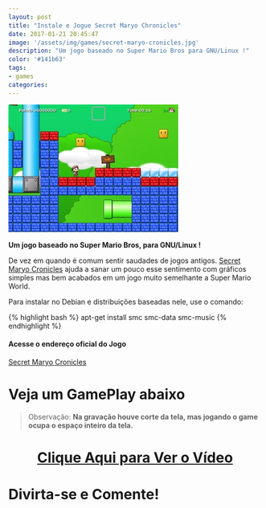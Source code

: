 ```yaml
---
layout: post
title: "Instale e Jogue Secret Maryo Chronicles"
date: 2017-01-21 20:45:47
image: '/assets/img/games/secret-maryo-cronicles.jpg'
description: "Um jogo baseado no Super Mario Bros para GNU/Linux !"
color: '#141b63'
tags:
- games
categories:
---
```


![Secret Maryo Cronicles](/assets/img/games/secret-maryo-cronicles.jpg)

__Um jogo baseado no Super Mario Bros, para GNU/Linux !__

De vez em quando é comum sentir saudades de jogos antigos. [Secret Maryo Cronicles](http://www.secretmaryo.org/) ajuda a sanar um pouco esse sentimento com gráficos simples mas bem acabados  em um jogo muito semelhante a Super Mario World.

Para instalar no Debian e distribuições baseadas nele, use o comando:

{% highlight bash %}
apt-get install smc smc-data smc-music
{% endhighlight %}

#### Acesse o endereço oficial do Jogo
[Secret Maryo Cronicles](http://www.secretmaryo.org/)

# Veja um GamePlay abaixo

> Observação: __Na gravação houve corte da tela, mas jogando o game ocupa o espaço inteiro da tela.__

<div style="text-align: center;">

# [Clique Aqui para Ver o Vídeo](https://www.youtube.com/watch?v=3nk1ttiW4Go)

</div>

# Divirta-se e Comente!




<script async src="https://pagead2.googlesyndication.com/pagead/js/adsbygoogle.js"></script>

<!-- Informat -->
<ins class="adsbygoogle"
 style="display:block"
 data-ad-client="ca-pub-2838251107855362"
 data-ad-slot="2327980059"
 data-ad-format="auto"
 data-full-width-responsive="true"></ins>

<script>
(adsbygoogle = window.adsbygoogle || []).push({});
</script>



